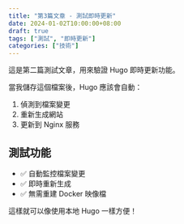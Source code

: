 ```yaml
---
title: "第3篇文章 - 測試即時更新"
date: 2024-01-02T10:00:00+08:00
draft: true
tags: ["測試", "即時更新"]
categories: ["技術"]
---
```


這是第二篇測試文章，用來驗證 Hugo 即時更新功能。

當我儲存這個檔案後，Hugo 應該會自動：
1. 偵測到檔案變更
2. 重新生成網站
3. 更新到 Nginx 服務

## 測試功能

- ✅ 自動監控檔案變更
- ✅ 即時重新生成
- ✅ 無需重建 Docker 映像檔

這樣就可以像使用本地 Hugo 一樣方便！